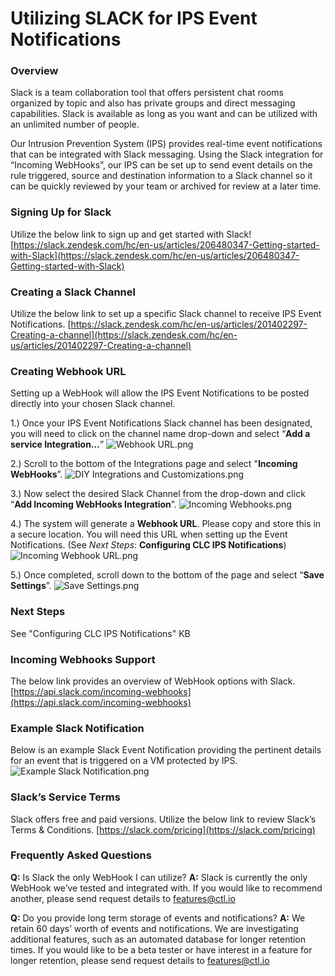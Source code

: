 # Utilizing SLACK for IPS Event Notifications 

### Overview

Slack is a team collaboration tool that offers persistent chat rooms organized by topic and also has private groups and direct messaging capabilities. Slack is available as long as you want and can be utilized with an unlimited number of people.

Our Intrusion Prevention System (IPS) provides real-time event notifications that can be integrated with Slack messaging. Using the Slack integration for “Incoming WebHooks”, our IPS can be set up to send event details on the rule triggered, source and destination information to a Slack channel so it can be quickly reviewed by your team or archived for review at a later time.

### Signing Up for Slack
Utilize the below link to sign up and get started with Slack!
[https://slack.zendesk.com/hc/en-us/articles/206480347-Getting-started-with-Slack](https://slack.zendesk.com/hc/en-us/articles/206480347-Getting-started-with-Slack)

### Creating a Slack Channel
Utilize the below link to set up a specific Slack channel to receive IPS Event Notifications.
[https://slack.zendesk.com/hc/en-us/articles/201402297-Creating-a-channel](https://slack.zendesk.com/hc/en-us/articles/201402297-Creating-a-channel)

### Creating Webhook URL
Setting up a WebHook will allow the IPS Event Notifications to be posted directly into your chosen Slack channel.

1.)	Once your IPS Event Notifications Slack channel has been designated, you will need to click on the channel name drop-down and select “**Add a service Integration…**”
![Webhook URL.png](https://ucarecdn.com/1d3c452e-18a7-4bf2-a667-408cf75e4546/)

2.)	Scroll to the bottom of the Integrations page and select "**Incoming WebHooks**”.
![DIY Integrations and Customizations.png](https://ucarecdn.com/96a2b388-7064-4817-a31c-7b44f7317d0c/)

3.)	Now select the desired Slack Channel from the drop-down and click “**Add Incoming WebHooks Integration**”.
![Incoming Webhooks.png](https://ucarecdn.com/42ceb036-7644-4d97-8645-447cac161c01/)

4.)	The system will generate a **Webhook URL**. Please copy and store this in a secure location. You will need this URL when setting up the Event Notifications. 
(See *Next Steps*: **Configuring CLC IPS Notifications**)
![Incoming Webhook URL.png](https://ucarecdn.com/59fbb939-a414-49f7-824a-7b31ebdc26d4/)


5.)	Once completed, scroll down to the bottom of the page and select “**Save Settings**”.
![Save Settings.png](https://ucarecdn.com/76d7e769-4cfd-4986-8ed0-43157d5c7341/)

### Next Steps
See "Configuring CLC IPS Notifications" KB

### Incoming Webhooks Support
The below link provides an overview of WebHook options with Slack.
[https://api.slack.com/incoming-webhooks](https://api.slack.com/incoming-webhooks)

### Example Slack Notification
Below is an example Slack Event Notification providing the pertinent details for an event that is triggered on a VM protected by IPS.
![Example Slack Notification.png](https://ucarecdn.com/8c045cef-bcca-49ae-8da9-8e51fb31b4fa/)

### Slack’s Service Terms
Slack offers free and paid versions. Utilize the below link to review Slack’s Terms & Conditions.
[https://slack.com/pricing](https://slack.com/pricing)

### Frequently Asked Questions
**Q:** Is Slack the only WebHook I can utilize?
**A:** Slack is currently the only WebHook we’ve tested and integrated with. If you would like to recommend another, please send request details to [features@ctl.io](mailto:features@ctl.io)

**Q:** Do you provide long term storage of events and notifications?
**A:** We retain 60 days’ worth of events and notifications. We are investigating additional features, such as an automated database for longer retention times. If you would like to be a beta tester or have interest in a feature for longer retention, please send request details to [features@ctl.io](mailto:features@ctl.io)
